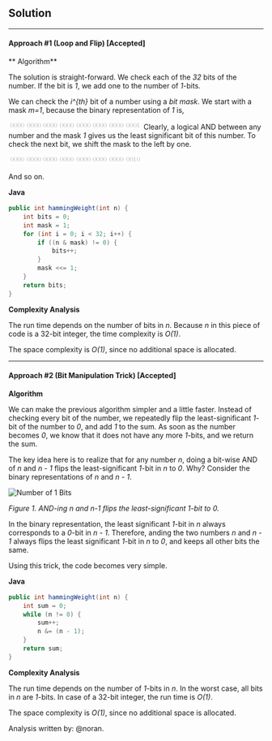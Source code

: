 ## Solution
---

#### Approach #1 (Loop and Flip) [Accepted]

** Algorithm**

The solution is straight-forward. We check each of the *32* bits of the number. If the bit is *1*, we add one to the number of *1*-bits.

We can check the *i^{th}* bit of a number using a *bit mask*. We start with a mask *m=1*, because the binary representation of *1* is,

![0000\0000\0000\0000\0000\0000\0000\0001 ](./p____0000_0000_0000_0000_0000_0000_0000_0001___.png) 
Clearly, a logical AND between any number and the mask *1* gives us the least significant bit of this number. To check the next bit, we shift the mask to the left by one.

![0000\0000\0000\0000\0000\0000\0000\0010 ](./p____0000_0000_0000_0000_0000_0000_0000_0010___.png) 

And so on.

**Java**

```java
public int hammingWeight(int n) {
    int bits = 0;
    int mask = 1;
    for (int i = 0; i < 32; i++) {
        if ((n & mask) != 0) {
            bits++;
        }
        mask <<= 1;
    }
    return bits;
}
```

**Complexity Analysis**

The run time depends on the number of bits in *n*. Because *n* in this piece of code is a 32-bit integer, the time complexity is *O(1)*.

The space complexity is *O(1)*, since no additional space is allocated.

---
#### Approach #2 (Bit Manipulation Trick) [Accepted]

**Algorithm**

We can make the previous algorithm simpler and a little faster. Instead of checking every bit of the number, we repeatedly flip the least-significant *1*-bit of the number to *0*, and add *1* to the sum. As soon as the number becomes *0*, we know that it does not have any more *1*-bits, and we return the sum.

The key idea here is to realize that for any number *n*, doing a bit-wise AND of *n* and *n - 1* flips the least-significant *1*-bit in *n* to *0*. Why? Consider the binary representations of *n* and *n - 1*.

![Number of 1 Bits](https://leetcode.com/media/original_images/191_Number_Of_Bits.png)


*Figure 1. AND-ing *n* and *n-1* flips the least-significant *1*-bit to 0.*


In the binary representation, the least significant *1*-bit in *n* always corresponds to a *0*-bit in *n - 1*. Therefore, anding the two numbers *n* and *n - 1* always flips the least significant *1*-bit in *n* to *0*, and keeps all other bits the same.

Using this trick, the code becomes very simple.

**Java**

```java
public int hammingWeight(int n) {
    int sum = 0;
    while (n != 0) {
        sum++;
        n &= (n - 1);
    }
    return sum;
}
```

**Complexity Analysis**

The run time depends on the number of *1*-bits in *n*. In the worst case, all bits in *n* are *1*-bits. In case of a 32-bit integer, the run time is *O(1)*.

The space complexity is *O(1)*, since no additional space is allocated.

Analysis written by: @noran.